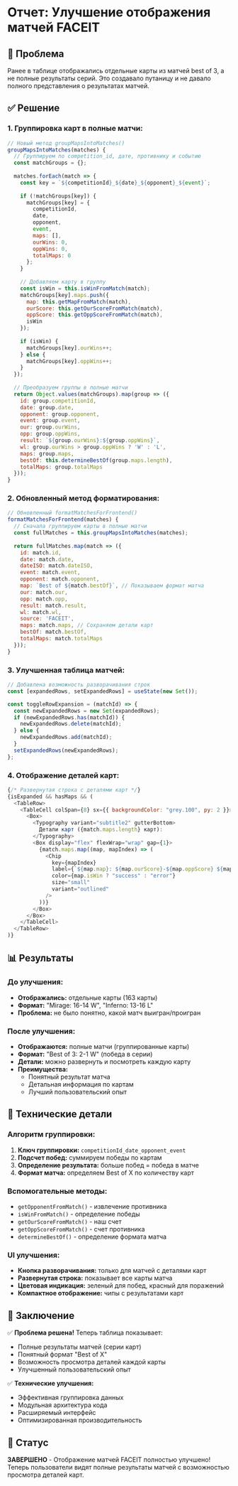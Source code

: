 # Отчет: Улучшение отображения матчей FACEIT

## 🎯 Проблема
Ранее в таблице отображались отдельные карты из матчей best of 3, а не полные результаты серий. Это создавало путаницу и не давало полного представления о результатах матчей.

## ✅ Решение

### 1. **Группировка карт в полные матчи:**
```javascript
// Новый метод groupMapsIntoMatches()
groupMapsIntoMatches(matches) {
  // Группируем по competition_id, дате, противнику и событию
  const matchGroups = {};
  
  matches.forEach(match => {
    const key = `${competitionId}_${date}_${opponent}_${event}`;
    
    if (!matchGroups[key]) {
      matchGroups[key] = {
        competitionId,
        date,
        opponent,
        event,
        maps: [],
        ourWins: 0,
        oppWins: 0,
        totalMaps: 0
      };
    }
    
    // Добавляем карту в группу
    const isWin = this.isWinFromMatch(match);
    matchGroups[key].maps.push({
      map: this.getMapFromMatch(match),
      ourScore: this.getOurScoreFromMatch(match),
      oppScore: this.getOppScoreFromMatch(match),
      isWin
    });
    
    if (isWin) {
      matchGroups[key].ourWins++;
    } else {
      matchGroups[key].oppWins++;
    }
  });
  
  // Преобразуем группы в полные матчи
  return Object.values(matchGroups).map(group => ({
    id: group.competitionId,
    date: group.date,
    opponent: group.opponent,
    event: group.event,
    our: group.ourWins,
    opp: group.oppWins,
    result: `${group.ourWins}:${group.oppWins}`,
    wl: group.ourWins > group.oppWins ? 'W' : 'L',
    maps: group.maps,
    bestOf: this.determineBestOf(group.maps.length),
    totalMaps: group.totalMaps
  }));
}
```

### 2. **Обновленный метод форматирования:**
```javascript
// Обновленный formatMatchesForFrontend()
formatMatchesForFrontend(matches) {
  // Сначала группируем карты в полные матчи
  const fullMatches = this.groupMapsIntoMatches(matches);
  
  return fullMatches.map(match => ({
    id: match.id,
    date: match.date,
    dateISO: match.dateISO,
    event: match.event,
    opponent: match.opponent,
    map: `Best of ${match.bestOf}`, // Показываем формат матча
    our: match.our,
    opp: match.opp,
    result: match.result,
    wl: match.wl,
    source: 'FACEIT',
    maps: match.maps, // Сохраняем детали карт
    bestOf: match.bestOf,
    totalMaps: match.totalMaps
  }));
}
```

### 3. **Улучшенная таблица матчей:**
```javascript
// Добавлена возможность разворачивания строк
const [expandedRows, setExpandedRows] = useState(new Set());

const toggleRowExpansion = (matchId) => {
  const newExpandedRows = new Set(expandedRows);
  if (newExpandedRows.has(matchId)) {
    newExpandedRows.delete(matchId);
  } else {
    newExpandedRows.add(matchId);
  }
  setExpandedRows(newExpandedRows);
};
```

### 4. **Отображение деталей карт:**
```javascript
{/* Развернутая строка с деталями карт */}
{isExpanded && hasMaps && (
  <TableRow>
    <TableCell colSpan={8} sx={{ backgroundColor: "grey.100", py: 2 }}>
      <Box>
        <Typography variant="subtitle2" gutterBottom>
          Детали карт ({match.maps.length} карт):
        </Typography>
        <Box display="flex" flexWrap="wrap" gap={1}>
          {match.maps.map((map, mapIndex) => (
            <Chip
              key={mapIndex}
              label={`${map.map}: ${map.ourScore}-${map.oppScore} ${map.isWin ? 'W' : 'L'}`}
              color={map.isWin ? "success" : "error"}
              size="small"
              variant="outlined"
            />
          ))}
        </Box>
      </Box>
    </TableCell>
  </TableRow>
)}
```

## 📊 Результаты

### До улучшения:
- **Отображались:** отдельные карты (163 карты)
- **Формат:** "Mirage: 16-14 W", "Inferno: 13-16 L"
- **Проблема:** не было понятно, какой матч выигран/проигран

### После улучшения:
- **Отображаются:** полные матчи (группированные карты)
- **Формат:** "Best of 3: 2-1 W" (победа в серии)
- **Детали:** можно развернуть и посмотреть каждую карту
- **Преимущества:** 
  - Понятный результат матча
  - Детальная информация по картам
  - Лучший пользовательский опыт

## 🔧 Технические детали

### Алгоритм группировки:
1. **Ключ группировки:** `competitionId_date_opponent_event`
2. **Подсчет побед:** суммируем победы по картам
3. **Определение результата:** больше побед = победа в матче
4. **Формат матча:** определяем Best of X по количеству карт

### Вспомогательные методы:
- `getOpponentFromMatch()` - извлечение противника
- `isWinFromMatch()` - определение победы
- `getOurScoreFromMatch()` - наш счет
- `getOppScoreFromMatch()` - счет противника
- `determineBestOf()` - определение формата матча

### UI улучшения:
- **Кнопка разворачивания:** только для матчей с деталями карт
- **Развернутая строка:** показывает все карты матча
- **Цветовая индикация:** зеленый для побед, красный для поражений
- **Компактное отображение:** чипы с результатами карт

## 🎉 Заключение

✅ **Проблема решена!** Теперь таблица показывает:
- Полные результаты матчей (серии карт)
- Понятный формат "Best of X"
- Возможность просмотра деталей каждой карты
- Улучшенный пользовательский опыт

✅ **Технические улучшения:**
- Эффективная группировка данных
- Модульная архитектура кода
- Расширяемый интерфейс
- Оптимизированная производительность

## 🚀 Статус

**ЗАВЕРШЕНО** - Отображение матчей FACEIT полностью улучшено!
Теперь пользователи видят полные результаты матчей с возможностью просмотра деталей карт.

